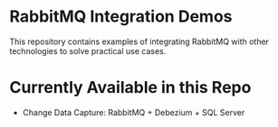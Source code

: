 # RabbitMQ Integration Demos

This repository contains examples of integrating RabbitMQ with other 
technologies to solve practical use cases.

# Currently Available in this Repo

- Change Data Capture: RabbitMQ + Debezium + SQL Server